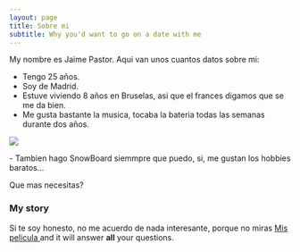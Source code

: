 ```yaml
---
layout: page
title: Sobre mi
subtitle: Why you'd want to go on a date with me
---
```


My nombre es Jaime Pastor. Aqui van unos cuantos datos sobre mi:

- Tengo 25 años.
- Soy de Madrid.
- Estuve viviendo 8 años en Bruselas, asi que el frances digamos que se me da bien.
- Me gusta bastante la musica, tocaba la bateria todas las semanas durante dos años.

<div>
<p style = 'text-aling:center;'>
<img src = "https://i.pinimg.com/originals/bb/9b/7d/bb9b7d5bbf709ee31190bdf2e66786b3.gif"> 
</p>
</div>
- Tambien hago SnowBoard siemmpre que puedo, si, me gustan los hobbies baratos...


Que mas necesitas?

### My story

Si te soy honesto, no me acuerdo de nada interesante, porque no miras  [Mis pelicula ](https://en.wikipedia.org/wiki/The_Princess_Bride_%28film%29) and it will answer **all** your questions.
